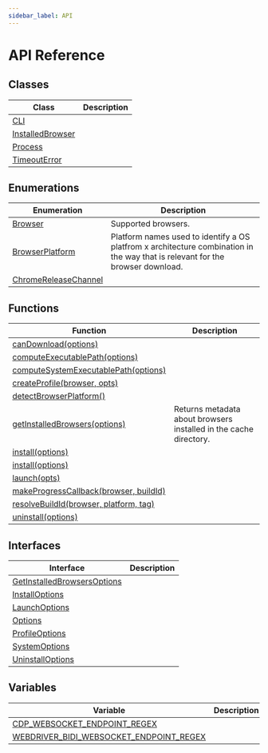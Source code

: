 ```yaml
---
sidebar_label: API
---
```


# API Reference

## Classes

| Class                                              | Description |
| -------------------------------------------------- | ----------- |
| [CLI](./browsers.cli.md)                           |             |
| [InstalledBrowser](./browsers.installedbrowser.md) |             |
| [Process](./browsers.process.md)                   |             |
| [TimeoutError](./browsers.timeouterror.md)         |             |

## Enumerations

| Enumeration                                                | Description                                                                                                                    |
| ---------------------------------------------------------- | ------------------------------------------------------------------------------------------------------------------------------ |
| [Browser](./browsers.browser.md)                           | Supported browsers.                                                                                                            |
| [BrowserPlatform](./browsers.browserplatform.md)           | Platform names used to identify a OS platfrom x architecture combination in the way that is relevant for the browser download. |
| [ChromeReleaseChannel](./browsers.chromereleasechannel.md) |                                                                                                                                |

## Functions

| Function                                                                          | Description                                                       |
| --------------------------------------------------------------------------------- | ----------------------------------------------------------------- |
| [canDownload(options)](./browsers.candownload.md)                                 |                                                                   |
| [computeExecutablePath(options)](./browsers.computeexecutablepath.md)             |                                                                   |
| [computeSystemExecutablePath(options)](./browsers.computesystemexecutablepath.md) |                                                                   |
| [createProfile(browser, opts)](./browsers.createprofile.md)                       |                                                                   |
| [detectBrowserPlatform()](./browsers.detectbrowserplatform.md)                    |                                                                   |
| [getInstalledBrowsers(options)](./browsers.getinstalledbrowsers.md)               | Returns metadata about browsers installed in the cache directory. |
| [install(options)](./browsers.install.md)                                         |                                                                   |
| [install(options)](./browsers.install_1.md)                                       |                                                                   |
| [launch(opts)](./browsers.launch.md)                                              |                                                                   |
| [makeProgressCallback(browser, buildId)](./browsers.makeprogresscallback.md)      |                                                                   |
| [resolveBuildId(browser, platform, tag)](./browsers.resolvebuildid.md)            |                                                                   |
| [uninstall(options)](./browsers.uninstall.md)                                     |                                                                   |

## Interfaces

| Interface                                                                | Description |
| ------------------------------------------------------------------------ | ----------- |
| [GetInstalledBrowsersOptions](./browsers.getinstalledbrowsersoptions.md) |             |
| [InstallOptions](./browsers.installoptions.md)                           |             |
| [LaunchOptions](./browsers.launchoptions.md)                             |             |
| [Options](./browsers.options.md)                                         |             |
| [ProfileOptions](./browsers.profileoptions.md)                           |             |
| [SystemOptions](./browsers.systemoptions.md)                             |             |
| [UninstallOptions](./browsers.uninstalloptions.md)                       |             |

## Variables

| Variable                                                                                         | Description |
| ------------------------------------------------------------------------------------------------ | ----------- |
| [CDP_WEBSOCKET_ENDPOINT_REGEX](./browsers.cdp_websocket_endpoint_regex.md)                       |             |
| [WEBDRIVER_BIDI_WEBSOCKET_ENDPOINT_REGEX](./browsers.webdriver_bidi_websocket_endpoint_regex.md) |             |
